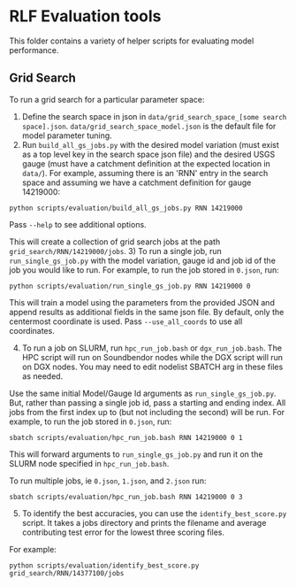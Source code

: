 # RLF Evaluation tools
This folder contains a variety of helper scripts for evaluating model performance. 

## Grid Search
To run a grid search for a particular parameter space: 
1) Define the search space in json in `data/grid_search_space_[some search space].json`. `data/grid_search_space_model.json` is the default file for model parameter tuning.
2) Run `build_all_gs_jobs.py` with the desired model variation (must exist as a top level key in the search space json file) and the desired USGS gauge (must have a catchment definition at the expected location in `data/`).
For example, assuming there is an 'RNN' entry in the search space and assuming we have a catchment definition for gauge 14219000:
```
python scripts/evaluation/build_all_gs_jobs.py RNN 14219000
```
Pass `--help` to see additional options.

This will create a collection of grid search jobs at the path `grid_search/RNN/14219000/jobs`. 
3) To run a single job, run `run_single_gs_job.py` with the model variation, gauge id and job id of the job you would like to run.
For example, to run the job stored in `0.json`, run:
```
python scripts/evaluation/run_single_gs_job.py RNN 14219000 0
```
This will train a model using the parameters from the provided JSON and append results as additional fields in the same json file. By default, only the centermost coordinate is used. Pass `--use_all_coords` to use all coordinates.

4) To run a job on SLURM, run `hpc_run_job.bash` or `dgx_run_job.bash`. The HPC script will run on Soundbendor nodes while the DGX script will run on DGX nodes. You may need to edit nodelist SBATCH arg in these files as needed. 

Use the same initial Model/Gauge Id arguments as `run_single_gs_job.py`. But, rather than passing a single job id, pass a starting and ending index. All jobs from the first index up to (but not including the second) will be run.
For example, to run the job stored in `0.json`, run:
```
sbatch scripts/evaluation/hpc_run_job.bash RNN 14219000 0 1
```
This will forward arguments to `run_single_gs_job.py` and run it on the SLURM node specified in `hpc_run_job.bash`. 

To run multiple jobs, ie `0.json`, `1.json`, and `2.json` run:
```
sbatch scripts/evaluation/hpc_run_job.bash RNN 14219000 0 3
```

5) To identify the best accuracies, you can use the `identify_best_score.py` script. It takes a jobs directory and prints the filename and average contributing test error for the lowest three scoring files.

For example:
```
python scripts/evaluation/identify_best_score.py grid_search/RNN/14377100/jobs
```